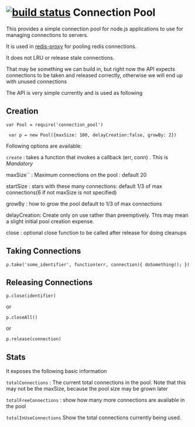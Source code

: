 [![build status](https://secure.travis-ci.org/sreeix/node-connection-pool.png)](http://travis-ci.org/sreeix/node-connection-pool)
Connection Pool
================

This provides a simple connection pool for node.js applications to use for managing connections to servers.

It is used in [redis-proxy](https://github.com/sreeix/redis-proxy) for pooling redis connections.


It does not LRU or release stale connections. 

That may be something we can build in, but right now the API expects connections to be taken and released correctly, otherwise we will end up with unused connections

The API is very simple currently and is used as following


Creation
---------

`var Pool = require('connection_pool')`

` var p = new Pool({maxSize: 100, delayCreation:false, growBy: 2})`

Following options are available:

`create` : takes a function that invokes a callback (err, conn) . This is _Mandatory_

maxSize`` : Maximum connections on the pool : default 20

startSize : stars with these many connections: default 1/3 of max connections(6 if not maxSize is not specified)

growBy : how to grow the pool default to 1/3 of max connections

delayCreation: Create only on use rather than preemptively. This may mean a slight initial pool creation expense.

close : optional close function to be called after release for doing cleanups


Taking Connections
------------------

`p.take('some_identifier', function(err, connection){
  doSomething();
})`


Releasing Connections
---------------------

`p.close(identifier)`

or 

`p.closeAll()`

or 

`p.release(connection)`


Stats
--------

It exposes the following basic information

`totalConnections` : The current total connections in the pool. Note that this may not be the maxSize, because the pool size may be grown later

`totalFreeConnections` : show how many more connections are available in the pool

`totalInUseConnections` Show the total connections currently being used.